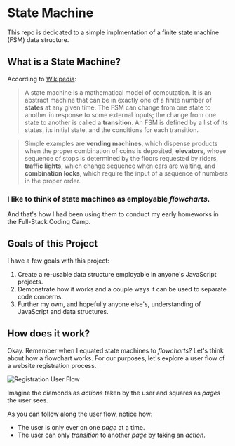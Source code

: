 # State Machine
This repo is dedicated to a simple implmentation of a finite state machine (FSM) data structure.

## What is a State Machine?
According to [Wikipedia](https://en.wikipedia.org/wiki/Finite-state_machine):
> A state machine is a mathematical model of computation. It is an abstract machine that can be in exactly one of a finite number of **states** at any given time. The FSM can change from one state to another in response to some external inputs; the change from one state to another is called a **transition**. An FSM is defined by a list of its states, its initial state, and the conditions for each transition.

> Simple examples are **vending machines**, which dispense products when the proper combination of coins is deposited, **elevators**, whose sequence of stops is determined by the floors requested by riders, **traffic lights**, which change sequence when cars are waiting, and **combination locks**, which require the input of a sequence of numbers in the proper order.

### I like to think of state machines as employable _flowcharts_.
And that's how I had been using them to conduct my early homeworks in the Full-Stack Coding Camp.

## Goals of this Project
I have a few goals with this project:

1. Create a re-usable data structure employable in anyone's JavaScript projects.
2. Demonstrate how it works and a couple ways it can be used to separate code concerns.
3. Further my own, and hopefully anyone else's, understanding of JavaScript and data structures.

## How does it work?
Okay. Remember when I equated state machines to _flowcharts_? Let's think about how a flowchart works. For our purposes, let's explore a user flow of a website registration process.

![Registration User Flow](https://placekitten.org/200x200 "Registration User Flow")

Imagine the diamonds as _actions_ taken by the user and squares as _pages_ the user sees.

As you can follow along the user flow, notice how:

- The user is only ever on one _page_ at a time.
- The user can only _transition_ to another _page_ by taking an _action_.

